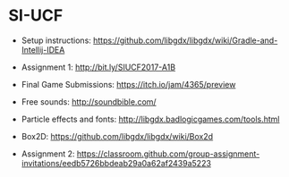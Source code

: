 # SI-UCF

* Setup instructions: https://github.com/libgdx/libgdx/wiki/Gradle-and-Intellij-IDEA

* Assignment 1: http://bit.ly/SIUCF2017-A1B

* Final Game Submissions: https://itch.io/jam/4365/preview

* Free sounds: http://soundbible.com/

* Particle effects and fonts: http://libgdx.badlogicgames.com/tools.html

* Box2D: https://github.com/libgdx/libgdx/wiki/Box2d

* Assignment 2: https://classroom.github.com/group-assignment-invitations/eedb5726bbdeab29a0a62af2439a5223
